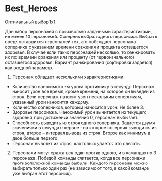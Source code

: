 # Best_Heroes
Оптимальный выбор 1х1.

Дан набор персонажей с произвольно заданными характеристиками, не менее 10 персонажей.
Соперник выбрал одного персонажа.
Выбрать среди оставшихся персонажей тех, кто побеждает персонажа соперника с указанием времени сражения и процента оставшегося здоровья.
В случае если таких персонажей несколько, то ранжировать их по: времени сражения или проценту (от первоначального) оставшегося здоровья.
Вариант ранжирования (сортировки задается) как входной параметр.


1)	Персонаж обладает несколькими характеристиками:
-	Количество наносимого им урона противнику в секунду. Персонаж наносит урон все время, кроме времени, на которое он выведен из строя.
	Если персонаж наносит урон нескольким соперникам, указанный урон наносится каждому.
-	Количество соперников, которым наносится урон. Не более 3.
-	Здоровье персонажа. Наносимый урон вычитается из текущего здоровья, при достижении значения 0, персонаж выбывает.
-	Способность выводить из строя одного соперника. Задается двумя значениями в секундах:
первое - на которое соперник выводится из строя,
второе – интервал вывода из строя. Второе как минимум в двое больше первого.
-	 Персонаж выводит из строя, как только удается это сделать.
2)	Персонажи могут сражаться один против одного, и в командах по 3 персонажа.
Победой команды считается, когда все персонажи противоположной команды выбыли.
Каждого персонажа можно выбирать только один раз (не зависимо от того, в какой команде уже выбран этот персонаж).
